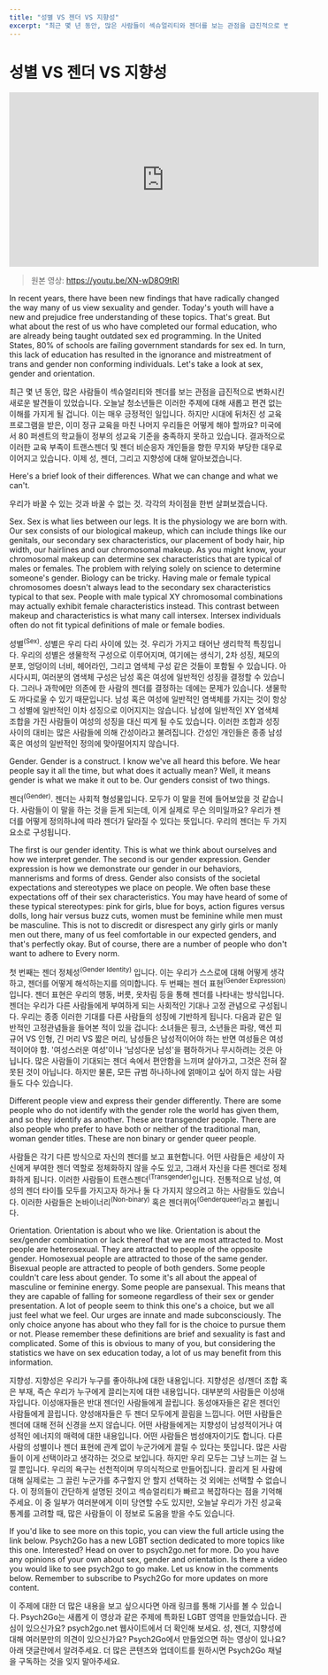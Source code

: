 ```yaml
---
title: "성별 VS 젠더 VS 지향성"
excerpt: "최근 몇 년 동안, 많은 사람들이 섹슈얼리티와 젠더를 보는 관점을 급진적으로 변화시킨 새로운 발견들이 있었습니다. 오늘날 청소년들은 이러한 주제에 대해 새롭고 편견 없는 이해를 가지게 될겁니다. 이는 매우 긍정적인 일입니다. 하지만 시대에 뒤처진 성 교육 프로그램을 받은, 이미 정규 교육을 마친 나머지 우리들은 어떻게 해야 할까요? 미국에서 80 퍼센트의 학교들이 정부의 성교육 기준을 충족하지 못하고 있습니다. 결과적으로 이러한 교육 부족이 트랜스젠더 및 젠더 비순응자 개인들을 향한 무지와 부당한 대우로 이어지고 있습니다..."
---
```



# 성별 VS 젠더 VS 지향성
<iframe width="560" height="315" src="https://www.youtube.com/embed/f-akzeCk2ec?si=RwHxs8zfpxZCh7Z4" title="YouTube video player" frameborder="0" allow="accelerometer; autoplay; clipboard-write; encrypted-media; gyroscope; picture-in-picture; web-share" referrerpolicy="strict-origin-when-cross-origin" allowfullscreen></iframe>

> 원본 영상: https://youtu.be/XN-wD8O9tRI

In recent years, there have been new findings that have radically changed the way many of us view sexuality and gender. Today's youth will have a new and prejudice free understanding of these topics. That's great. But what about the rest of us who have completed our formal education, who are already being taught outdated sex ed programming. In the United States, 80% of schools are failing government standards for sex ed. In turn, this lack of education has resulted in the ignorance and mistreatment of trans and gender non conforming individuals. Let's take a look at sex, gender and orientation.

최근 몇 년 동안, 많은 사람들이 섹슈얼리티와 젠더를 보는 관점을 급진적으로 변화시킨 새로운 발견들이 있었습니다. 오늘날 청소년들은 이러한 주제에 대해 새롭고 편견 없는 이해를 가지게 될 겁니다. 이는 매우 긍정적인 일입니다. 하지만 시대에 뒤처진 성 교육 프로그램을 받은, 이미 정규 교육을 마친 나머지 우리들은 어떻게 해야 할까요? 미국에서 80 퍼센트의 학교들이 정부의 성교육 기준을 충족하지 못하고 있습니다. 결과적으로 이러한 교육 부족이 트랜스젠더 및 젠더 비순응자 개인들을 향한 무지와 부당한 대우로 이어지고 있습니다. 이제 성, 젠더, 그리고 지향성에 대해 알아보겠습니다.

Here's a brief look of their differences. What we can change and what we can't.

우리가 바꿀 수 있는 것과 바꿀 수 없는 것. 각각의 차이점을 한번 살펴보겠습니다.

Sex. Sex is what lies between our legs. It is the physiology we are born with. Our sex consists of our biological makeup, which can include things like our genitals, our secondary sex characteristics, our placement of body hair, hip width, our hairlines and our chromosomal makeup. As you might know, your chromosomal makeup can determine sex characteristics that are typical of males or females. The problem with relying solely on science to determine someone's gender. Biology can be tricky. Having male or female typical chromosomes doesn't always lead to the secondary sex characteristics typical to that sex. People with male typical XY chromosomal combinations may actually exhibit female characteristics instead. This contrast between makeup and characteristics is what many call intersex. Intersex individuals often do not fit typical definitions of male or female bodies.

성별<sup>(Sex)</sup>. 성별은 우리 다리 사이에 있는 것. 우리가 가지고 태어난 생리학적 특징입니다. 우리의 성별은 생물학적 구성으로 이루어지며, 여기에는 생식기, 2차 성징, 체모의 분포, 엉덩이의 너비, 헤어라인, 그리고 염색체 구성 같은 것들이 포함될 수 있습니다. 아시다시피, 여러분의 염색체 구성은 남성 혹은 여성에 일반적인 성징을 결정할 수 있습니다. 그러나 과학에만 의존에 한 사람의 젠더를 결정하는 데에는 문제가 있습니다. 생물학도 까다로울 수 있기 때문입니다. 남성 혹은 여성에 일반적인 염색체를 가지는 것이 항상 그 성별에 일반적인 이차 성징으로 이어지지는 않습니다. 남성에 일반적인 XY 염색체 조합을 가진 사람들이 여성의 성징을 대신 띠게 될 수도 있습니다. 이러한 조합과 성징 사이의 대비는 많은 사람들에 의해 간성이라고 불려집니다. 간성인 개인들은 종종 남성 혹은 여성의 일반적인 정의에 맞아떨어지지 않습니다.

Gender. Gender is a construct. I know we've all heard this before. We hear people say it all the time, but what does it actually mean? Well, it means gender is what we make it out to be. Our genders consist of two things.

젠더<sup>(Gender)</sup>. 젠더는 사회적 형성물입니다. 모두가 이 말을 전에 들어보았을 것 같습니다. 사람들이 이 말을 하는 것을 듣게 되는데, 이게 실제로 무슨 의미일까요? 우리가 젠더를 어떻게 정의하냐에 따라 젠더가 달라질 수 있다는 뜻입니다. 우리의 젠더는 두 가지 요소로 구성됩니다.

The first is our gender identity. This is what we think about ourselves and how we interpret gender. The second is our gender expression. Gender expression is how we demonstrate our gender in our behaviors, mannerisms and forms of dress. Gender also consists of the societal expectations and stereotypes we place on people. We often base these expectations off of their sex characteristics. You may have heard of some of these typical stereotypes: pink for girls, blue for boys, action figures versus dolls, long hair versus buzz cuts, women must be feminine while men must be masculine. This is not to discredit or disrespect any girly girls or manly men out there, many of us feel comfortable in our expected genders, and that's perfectly okay. But of course, there are a number of people who don't want to adhere to Every norm.

첫 번째는 젠더 정체성<sup>(Gender Identity)</sup> 입니다. 이는 우리가 스스로에 대해 어떻게 생각하고, 젠더를 어떻게 해석하는지를 의미합니다. 두 번째는 젠더 표현<sup>(Gender Expression)</sup>입니다. 젠더 표현은 우리의 행동, 버릇, 옷차림 등을 통해 젠더를 나타내는 방식입니다. 젠더는 우리가 다른 사람들에게 부여하게 되는 사회적인 기대나 고정 관념으로 구성됩니다. 우리는 종종 이러한 기대를 다른 사람들의 성징에 기반하게 됩니다. 다음과 같은 일반적인 고정관념들을 들어본 적이 있을 겁니다: 소녀들은 핑크, 소년들은 파랑, 액션 피규어 VS 인형, 긴 머리 VS 짧은 머리, 남성들은 남성적이어야 하는 반면 여성들은 여성적이어야 함. '여성스러운 여성'이나 '남성다운 남성'을 폄하하거나 무시하려는 것은 아닙니다. 많은 사람들이 기대되는 젠더 속에서 편안함을 느끼며 살아가고, 그것은 전혀 잘못된 것이 아닙니다. 하지만 물론, 모든 규범 하나하나에 얽매이고 싶어 하지 않는 사람들도 다수 있습니다.

Different people view and express their gender differently. There are some people who do not identify with the gender role the world has given them, and so they identify as another. These are transgender people. There are also people who prefer to have both or neither of the traditional man, woman gender titles. These are non binary or gender queer people.

사람들은 각기 다른 방식으로 자신의 젠더를 보고 표현합니다. 어떤 사람들은 세상이 자신에게 부여한 젠더 역할로 정체화하지 않을 수도 있고, 그래서 자신을 다른 젠더로 정체화하게 됩니다. 이러한 사람들이 트랜스젠더<sup>(Transgender)</sup>입니다. 전통적으로 남성, 여성의 젠더 타이틀 모두를 가지고자 하거나 둘 다 가지지 않으려고 하는 사람들도 있습니다. 이러한 사람들은 논바이너리<sup>(Non-binary)</sup> 혹은 젠더퀴어<sup>(Genderqueer)</sup>라고 불립니다.

Orientation. Orientation is about who we like. Orientation is about the sex/gender combination or lack thereof that we are most attracted to. Most people are heterosexual. They are attracted to people of the opposite gender. Homosexual people are attracted to those of the same gender. Bisexual people are attracted to people of both genders. Some people couldn't care less about gender. To some it's all about the appeal of masculine or feminine energy. Some people are pansexual. This means that they are capable of falling for someone regardless of their sex or gender presentation. A lot of people seem to think this one's a choice, but we all just feel what we feel. Our urges are innate and made subconsciously. The only choice anyone has about who they fall for is the choice to pursue them or not. Please remember these definitions are brief and sexuality is fast and complicated. Some of this is obvious to many of you, but considering the statistics we have on sex education today, a lot of us may benefit from this information.

지향성. 지향성은 우리가 누구를 좋아하냐에 대한 내용입니다. 지향성은 성/젠더 조합 혹은 부재, 즉슨 우리가 누구에게 끌리는지에 대한 내용입니다. 대부분의 사람들은 이성애자입니다. 이성애자들은 반대 젠더인 사람들에게 끌립니다. 동성애자들은 같은 젠더인 사람들에게 끌립니다. 양성애자들은 두 젠더 모두에게 끌림을 느낍니다. 어떤 사람들은 젠더에 대해 전혀 신경을 쓰지 않습니다. 어떤 사람들에게는 지향성이 남성적이거나 여성적인 에너지의 매력에 대한 내용입니다. 어떤 사람들은 범성애자이기도 합니다. 다른 사람의 성별이나 젠더 표현에 관계 없이 누군가에게 끌릴 수 있다는 뜻입니다. 많은 사람들이 이게 선택이라고 생각하는 것으로 보입니다. 하지만 우리 모두는 그냥 느끼는 걸 느낄 뿐입니다. 우리의 욕구는 선천적이며 무의식적으로 만들어집니다. 끌리게 된 사람에 대해 실제로는 그 끌린 누군가를 추구할지 안 할지 선택하는 것 외에는 선택할 수 없습니다. 이 정의들이 간단하게 설명된 것이고 섹슈얼리티가 빠르고 복잡하다는 점을 기억해 주세요. 이 중 일부가 여러분에게 이미 당연할 수도 있지만, 오늘날 우리가 가진 성교육 통계를 고려할 때, 많은 사람들이 이 정보로 도움을 받을 수도 있습니다.

If you'd like to see more on this topic, you can view the full article using the link below. Psych2Go has a new LGBT section dedicated to more topics like this one. Interested? Head on over to psych2go.net for more. Do you have any opinions of your own about sex, gender and orientation. Is there a video you would like to see psych2go to go make. Let us know in the comments below. Remember to subscribe to Psych2Go for more updates on more content.

이 주제에 대한 더 많은 내용을 보고 싶으시다면 아래 링크를 통해 기사를 볼 수 있습니다. Psych2Go는 새롭게 이 영상과 같은 주제에 특화된 LGBT 영역을 만들었습니다. 관심이 있으신가요? psych2go.net 웹사이트에서 더 확인해 보세요. 성, 젠더, 지향성에 대해 여러분만의 의견이 있으신가요? Psych2Go에서 만들었으면 하는 영상이 있나요? 아래 댓글란에서 알려주세요. 더 많은 콘텐츠와 업데이트를 원하시면 Psych2Go 채널을 구독하는 것을 잊지 말아주세요.